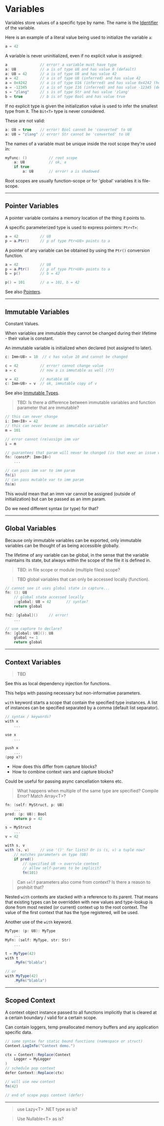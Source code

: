 # Variables

Variables store values of a specific type by name. The name is the [Identifier](../lexical/identifier.md) of the variable.

Here is an example of a literal value being used to initialize the variable `a`:

```C#
a = 42
```

A variable is never uninitialized, even if no explicit value is assigned:

```C#
a               // error! a variable must have type
a: U8           // a is of type U8 and has value 0 (default)
a: U8 = 42      // a is of type U8 and has value 42
a = 42          // a is of type U8 (inferred) and has value 42
a = 0x4242      // a is of type U16 (inferred) and has value 0x4242 (hex)
a = -12345      // a is of type I16 (inferred) and has value -12345 (dec)
s = "zlang"     // s is of type Str and has value 'zlang'
b = true        // b is of type Bool and has value true
```

If no explicit type is given the initialization value is used to infer the smallest type from it. The `Bit<T>` type is never considered.

These are not valid:

```C#
a: U8 = true    // error! Bool cannot be 'converted' to U8
a: U8 = "zlang" // error! Str cannot be 'converted' to U8
```

The names of a variable must be unique inside the root scope they're used in:

```C#
myFunc: ()          // root scope
    a: U8           // ok, a
    if true
        a: U8       // error! a is shadowed
```

Root scopes are usually function-scope or for 'global' variables it is file-scope.

---

## Pointer Variables

A pointer variable contains a memory location of the thing it points to.

A specific parameterized type is used to express pointers: `Ptr<T>`:

```C#
a = 42          // U8
p = a.Ptr()     // p of type Ptr<U8> points to a
```

A pointer of any variable can be obtained by using the `Ptr()` conversion function.

```C#
a = 42          // U8
p = a.Ptr()     // p of type Ptr<U8> points to a
b = p()         // b = 42

p() = 101       // a = 101, b = 42
```

See also [Pointers](./pointers.md).

---

## Immutable Variables

Constant Values.

When variables are immutable they cannot be changed during their lifetime - their value is constant.

An immutable variable is initialized when declared (not assigned to later).

```C#
c: Imm<U8> = 10  // c has value 10 and cannot be changed

c = 42          // error! cannot change value
a = c           // now a is immutable as well (??)

v = 42          // mutable U8
c: Imm<U8> = v  // ok, immutable copy of v
```

See also [Immutable Types](types.md#Immutable-Types).

> TBD: Is there a difference between immutable variables and function parameter that are immutable?

```csharp
// this can never change
i: Imm<I8> = 42
// this can never become an immutable variable?
m = 101

// error cannot (re)assign imm var
i = m

// guarantees that param will never be changed (is that ever an issue with by-value?)
fn: (constP: Imm<I8>)
    ...

// can pass imm var to imm param
fn(i)
// can pass mutable var to imm param
fn(m)
```

This would mean that an imm var cannot be assigned (outside of initialization) but can be passed as an imm param.

Do we need different syntax (or type) for that?

---

## Global Variables

Because only immutable variables can be exported, only immutable variables can be thought of as being accessible globally.

The lifetime of any variable can be global, in the sense that the variable maintains its state, but always within the scope of the file it is defined in.

> TBD: in file scope or module (multiple files) scope?

> TBD global variables that can only be accessed locally (function).

```csharp
// cannot see it uses global state in capture...
fn: (): U8
    // global state accessed locally
    ::global: U8 = 42       // syntax?
    return global

fn2: [global]()     // error!
    ...

// use capture to declare?
fn: [global: U8](): U8
    global += 1
    return global
```

---

## Context Variables

> TBD

See this as local dependency injection for functions.

This helps with passing necessary but non-informative parameters.

`with` keyword starts a scope that contain the specified type instances. A list of instances can be specified separated by a comma (default list separator).

```csharp
// syntax / keywords?
with x
    ...

use x
    ...

push x
    ...
(pop x?)
```

- How does this differ from capture blocks?
- How to combine context vars and capture blocks?

Could be useful for passing async cancellation tokens etc.

> What happens when multiple of the same type are specified? Compile Error? Match Array\<T>?

```csharp
fn: (self: MyStruct, p: U8)
    ...
pred: (p: U8): Bool
    return p = 42

s = MyStruct
    ...
v = 42

with s, v
with (s, v)     // use '()' for lists? Or is (s, v) a tuple now?
    // matches parameters on type (U8)
    if pred()
        // specified U8 -> overrule context
        // allow self-params to be implicit?
        fn(101)
```

> Can `self` parameters also come from context? Is there a reason to prohibit that?

Nested `with` contexts are stacked with a reference to its parent. That means that existing types can be overridden with new values and type-lookup is done from most nested (or current) context up to the root context. The value of the first context that has the type registered, will be used.

Another use of the `with` keyword.

```csharp
MyType: (p: U8): MyType
    ...
MyFn: (self: MyType, str: Str)
    ...

t = MyType(42)
with t
    .MyFn("blabla")

// or
with MyType(42)
    .MyFn("blabla")
```

---

## Scoped Context

A context object instance passed to all functions implicitly that is cleared at a certain boundary / valid for a certain scope.

Can contain loggers, temp preallocated memory buffers and any application specific data.

```csharp
// some syntax for static bound functions (namespace or struct)
Context.LogInfo("Context demo.")

ctx = Context::Replace(Context
    Logger = MyLogger
)
// schedule pop context
defer Context::Replace(ctx)

// will use new context
fn(42)

// end of scope pops context (defer)
```

---

> use Lazy\<T> .NET type as is?

> Use Nullable\<T> as is?
